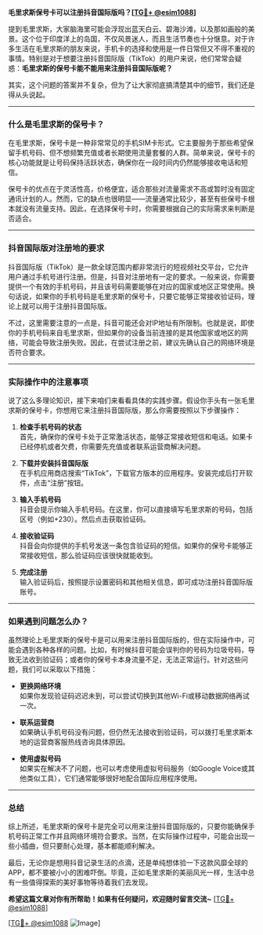 **毛里求斯保号卡可以注册抖音国际版吗？[[TG💪+ @esim1088](https://t.me/s/esim1088)]**

提到毛里求斯，大家脑海里可能会浮现出蓝天白云、碧海沙滩，以及那如画般的美景。这个位于印度洋上的岛国，不仅风景迷人，而且生活节奏也十分惬意。对于许多生活在毛里求斯的朋友来说，手机卡的选择和使用是一件日常但又不得不重视的事情。特别是对于想要注册抖音国际版（TikTok）的用户来说，他们常常会疑惑：**毛里求斯的保号卡能不能用来注册抖音国际版呢？**

其实，这个问题的答案并不复杂，但为了让大家彻底搞清楚其中的细节，我们还是得从头说起。

---

### 什么是毛里求斯的保号卡？

在毛里求斯，保号卡是一种非常常见的手机SIM卡形式。它主要服务于那些希望保留手机号码、但不想频繁充值或者长期使用流量套餐的人群。简单来说，保号卡的核心功能就是让号码保持活跃状态，确保你在一段时间内仍然能够接收电话和短信。

保号卡的优点在于灵活性高，价格便宜，适合那些对流量需求不高或暂时没有固定通讯计划的人。然而，它的缺点也很明显——流量通常比较少，甚至有些保号卡根本就没有流量支持。因此，在选择保号卡时，你需要根据自己的实际需求来判断是否适合。

---

### 抖音国际版对注册地的要求

抖音国际版（TikTok）是一款全球范围内都非常流行的短视频社交平台，它允许用户通过手机号进行注册。但是，抖音对注册地有一定的要求。一般来说，你需要提供一个有效的手机号码，并且该号码需要能够在对应的国家或地区正常使用。换句话说，如果你的手机号码是毛里求斯的保号卡，只要它能够正常接收验证码，理论上就可以用于注册抖音国际版。

不过，这里需要注意的一点是，抖音可能还会对IP地址有所限制。也就是说，即使你的手机号码来自毛里求斯，但如果你的设备当前连接的是其他国家或地区的网络，可能会导致注册失败。因此，在尝试注册之前，建议先确认自己的网络环境是否符合要求。

---

### 实际操作中的注意事项

说了这么多理论知识，接下来咱们来看看具体的实践步骤。假设你手头有一张毛里求斯的保号卡，你想用它来注册抖音国际版，那么你需要按照以下步骤操作：

1. **检查手机号码的状态**  
   首先，确保你的保号卡处于正常激活状态，能够正常接收短信和电话。如果卡已经停机或者欠费，你需要先充值或者联系运营商解决问题。

2. **下载并安装抖音国际版**  
   在手机应用商店搜索“TikTok”，下载官方版本的应用程序。安装完成后打开软件，点击“注册”按钮。

3. **输入手机号码**  
   抖音会提示你输入手机号码。在这里，你可以直接填写毛里求斯的号码，包括区号（例如+230）。然后点击获取验证码。

4. **接收验证码**  
   抖音会向你提供的手机号发送一条包含验证码的短信。如果你的保号卡能够正常接收短信，那么验证码应该很快就能收到。

5. **完成注册**  
   输入验证码后，按照提示设置密码和其他相关信息，即可成功注册抖音国际版账号。

---

### 如果遇到问题怎么办？

虽然理论上毛里求斯的保号卡是可以用来注册抖音国际版的，但在实际操作中，可能会遇到各种各样的问题。比如，有时候抖音可能会误判你的号码为垃圾号码，导致无法收到验证码；或者你的保号卡本身流量不足，无法正常运行。针对这些问题，我们可以采取以下措施：

- **更换网络环境**  
  如果你发现验证码迟迟未到，可以尝试切换到其他Wi-Fi或移动数据网络再试一次。

- **联系运营商**  
  如果确认手机号码没有问题，但仍然无法接收到验证码，可以拨打毛里求斯本地的运营商客服热线咨询具体原因。

- **使用虚拟号码**  
  如果实在解决不了问题，也可以考虑使用虚拟号码服务（如Google Voice或其他类似工具），它们通常能够很好地配合国际应用程序使用。

---

### 总结

综上所述，毛里求斯的保号卡是完全可以用来注册抖音国际版的，只要你能确保手机号码正常工作并且网络环境符合要求。当然，在实际操作过程中，可能会出现一些小插曲，但只要耐心处理，基本都能顺利解决。

最后，无论你是想用抖音记录生活的点滴，还是单纯想体验一下这款风靡全球的APP，都不要被小小的困难吓倒。毕竟，正如毛里求斯的美丽风光一样，生活中总有一些值得探索的美好事物等待着我们去发现。

**希望这篇文章对你有所帮助！如果有任何疑问，欢迎随时留言交流~** [[TG💪+ @esim1088](https://t.me/s/esim1088)]

[[TG💪+ @esim1088](https://t.me/s/esim1088) ![Image](https://i.postimg.cc/4NQfJmqS/Snipaste-2025-05-13-00-14-12.png)]